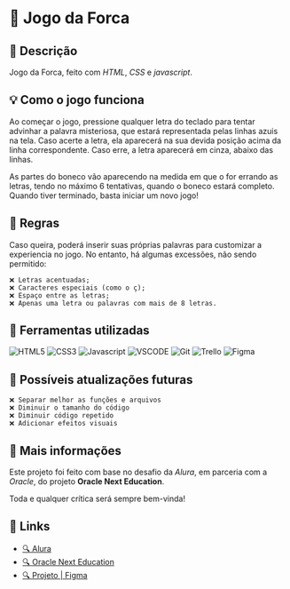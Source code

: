 # 🤯 Jogo da Forca

## 📖 Descrição

Jogo da Forca, feito com *HTML*, *CSS* e *javascript*.

## 💡 Como o jogo funciona

Ao começar o jogo, pressione qualquer letra do teclado para tentar advinhar a palavra misteriosa, que estará representada pelas linhas azuis na tela. Caso acerte a letra, ela aparecerá na sua devida posição acima da linha correspondente. Caso erre, a letra aparecerá em cinza, abaixo das linhas.

As partes do boneco vão aparecendo na medida em que o for errando as letras, tendo no máximo 6 tentativas, quando o boneco estará completo. Quando tiver terminado, basta iniciar um novo jogo!

## 🚫 Regras

Caso queira, poderá inserir suas próprias palavras para customizar a experiencia no jogo. No entanto, há algumas excessões, não sendo permitido:

    ❌ Letras acentuadas;
    ❌ Caracteres especiais (como o ç);
    ❌ Espaço entre as letras;
    ❌ Apenas uma letra ou palavras com mais de 8 letras.

## 🔨 Ferramentas utilizadas

<div style="display: inline-block">
  <img src="https://img.shields.io/badge/HTML-E34F26?style=for-the-badge&logo=html5&logoColor=white" alt="HTML5"/>
  <img src="https://img.shields.io/badge/CSS-1572B6?style=for-the-badge&logo=css3&logoColor=white" alt="CSS3"/>
  <img src="https://img.shields.io/badge/JAVASCRIPT-F7DF1E?style=for-the-badge&logo=javascript&logoColor=141310" alt="Javascript"/>
  <img src="https://img.shields.io/badge/VSCODE-007ACC?style=for-the-badge&logo=visualstudiocode&logoColor=white" alt="VSCODE"/>
  <img src="https://img.shields.io/badge/GIT-F05032?style=for-the-badge&logo=git&logoColor=white" alt="Git"/>
  <img src="https://img.shields.io/badge/TRELLO-0052CC?style=for-the-badge&logo=trello&logoColor=white" alt="Trello"/>
  <img src="https://img.shields.io/badge/FIGMA-F24E1E?style=for-the-badge&logo=figma&logoColor=white" alt="Figma"/>
</div>

## 📆 Possíveis atualizações futuras

    ❌ Separar melhor as funções e arquivos
    ❌ Diminuir o tamanho do código
    ❌ Diminuir código repetido
    ❌ Adicionar efeitos visuais

## 📌 Mais informações

Este projeto foi feito com base no desafio da *Alura*, em parceria com a *Oracle*, do projeto **Oracle Next Education**.

Toda e qualquer crítica será sempre bem-vinda!

## 🔗 Links

* [🔍 Alura](https://www.alura.com.br/)
* [🔍 Oracle Next Education](https://www.oracle.com/br/education/oracle-next-education/)
* [🔍 Projeto | Figma](https://www.figma.com/file/TjSuPW0YK5FLQLzIMcmiz2/Alura-Challenge---Desafio-2---L%C3%B3gica---Pessoal)